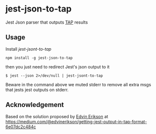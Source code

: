 # jest-json-to-tap
Jest Json parser that outputs [TAP](https://testanything.org/tap-specification.html) results

## Usage
Install *jest-jsont-to-tap*

```
npm install -g jest-json-to-tap
```

then you just need to redirect Jest's json output to it

```
$ jest --json 2>/dev/null | jest-jsont-to-tap
```

Beware in the command above we muted stderr to remove all extra msgs that jests jest outputs on stderr.

## Acknowledgement
Based on the solution proposed by [Edvin Erikson](https://medium.com/@edvinerikson?source=post_header_lockup) at https://medium.com/@edvinerikson/getting-jest-output-in-tap-format-6e07dc2c484c